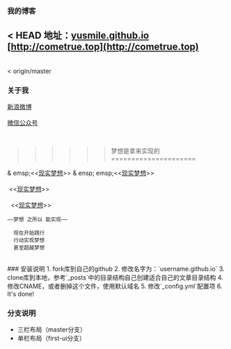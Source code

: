 ﻿### 我的博客

< HEAD
地址：[yusmile.github.io](http://yusmile.github.io)
	[http://cometrue.top](http://cometrue.top)
-------  
<br>  
< origin/master
<br>  

### 关于我
  [新浪微博](http://weibo.com/1419491963) <br>  
	 [微信公众号](http://mp.weixin.qq.com/profile?src=3&timestamp=1476001418&ver=1&signature=rBJMn1rqlPiI8wy6UtBrnTBDEwQ7*zoZ5QE8NVwyP7YsuLK9Ji1HL1uFaLjUPxjcPz0zVlxikC4Uraas5OpizQ==)

<br>  

>>>>>>梦想是拿来实现的
=====================

& emsp;<<[现实梦想](http://cometrue.top)>>
& ensp; emsp;<<[现实梦想](http://cometrue.top)>><br>  
&nbsp;<<[现实梦想](http://cometrue.top)>> <br>  
&nbsp;&nbsp;<<[现实梦想](http://cometrue.top)>>
 


`——梦想 之所以 能实现——`

      现在开始践行
      行动实现梦想
      甚至超越梦想



<br>  
### 安装说明
	1. fork库到自己的github
	2. 修改名字为：`username.github.io`
	3. clone库到本地，参考`_posts`中的目录结构自己创建适合自己的文章目录结构
	4. 修改CNAME，或者删掉这个文件，使用默认域名
	5. 修改`_config.yml`配置项
	6. It's done!



### 分支说明

- 三栏布局（master分支）
- 单栏布局（first-ui分支）
